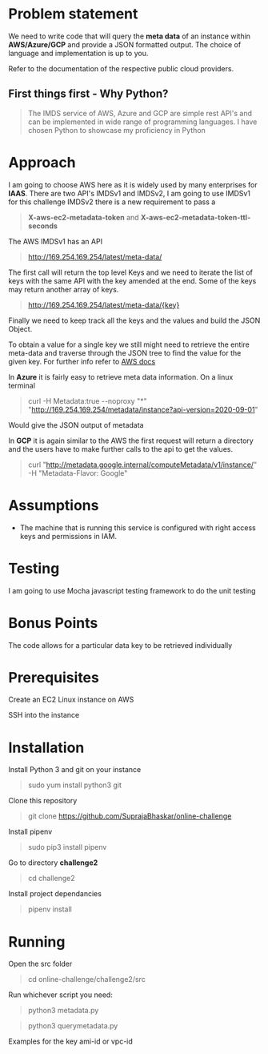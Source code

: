 # Problem statement

  

  

We need to write code that will query the **meta data** of an instance within **AWS/Azure/GCP** and provide a JSON formatted output. The choice of language and implementation is up to you.

  

  

Refer to the documentation of the respective public cloud providers.

  

  

## First things first - Why Python?

  

  

>The IMDS service of AWS, Azure and GCP are simple rest API's and can be implemented in wide range of programming languages. I have chosen Python to showcase my proficiency in Python

  

  

# Approach

  

  

I am going to choose AWS here as it is widely used by many enterprises for **IAAS**. There are two API's IMDSv1 and IMDSv2, I am going to use IMDSv1 for this challenge IMDSv2 there is a new requirement to pass a 
>**X-aws-ec2-metadata-token** and **X-aws-ec2-metadata-token-ttl-seconds**

  The AWS IMDSv1 has an API

>http://169.254.169.254/latest/meta-data/

The first call will return the top level Keys and we need to iterate the list of keys with the same API with the key amended at the end. Some of the keys may return another array of keys.

>http://169.254.169.254/latest/meta-data/{key}

Finally we need to keep track all the keys and the values and build the JSON Object.

To obtain a value for a single key we still might need to retrieve  the entire meta-data and traverse through the JSON tree to find the value for the given key.  For further info refer to [AWS docs](https://docs.aws.amazon.com/AWSEC2/latest/UserGuide/instancedata-data-retrieval.html)

In **Azure** it is fairly easy to retrieve meta data information. On a linux terminal
>curl -H Metadata:true --noproxy "*"  "http://169.254.169.254/metadata/instance?api-version=2020-09-01"

Would give the JSON output of metadata


In **GCP** it is again similar to the AWS the first request will return a directory and the users have to make further calls to the api to get the values.

>curl "http://metadata.google.internal/computeMetadata/v1/instance/" -H "Metadata-Flavor: Google"

  

# Assumptions

  

  

- The machine that is running this service is configured with right access keys and permissions in IAM.

  

  

# Testing

  

  

I am going to use Mocha javascript testing framework to do the unit testing

  

  

# Bonus Points

  

The code allows for a particular data key to be retrieved individually

  

  

# Prerequisites

  

  

Create an EC2 Linux instance on AWS

  

SSH into the instance

  

  

# Installation

  

  

Install Python 3 and git on your instance

  

>sudo yum install python3 git

  

Clone this repository

  

>git clone https://github.com/SuprajaBhaskar/online-challenge

  
  

Install pipenv

  

>sudo pip3 install pipenv

  

Go to directory **challenge2**

  

>cd challenge2

  

Install project dependancies

  

>pipenv install

  

  

# Running

  

  

Open the src folder

  

>cd online-challenge/challenge2/src

  

Run whichever script you need:

  

>python3 metadata.py

  

>python3 querymetadata.py

  

  

Examples for the key ami-id or vpc-id
